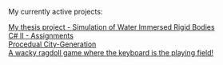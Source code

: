 My currently active projects:

[My thesis project - Simulation of Water Immersed Rigid Bodies](https://github.com/swegg4n/Water-Immersed-Objects_Simulation)  
[C# II - Assignments](https://github.com/swegg4n/Csharp2_Assignments)  
[Procedual City-Generation](https://github.com/swegg4n/PCG-City2)  
[A wacky ragdoll game where the keyboard is the playing field!](https://github.com/skypekitten9/Keyboard-Konundrum)  
